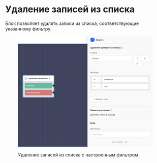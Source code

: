 # Удаление записей из списка

Блок позволяет удалять записи из списка, соответствующие указанному фильтру.



<figure><img src="../../../.gitbook/assets/Снимок экрана 2024-06-19 в 14.53.20.png" alt=""><figcaption><p>Удаление записей из списка с настроенным фильтром</p></figcaption></figure>
